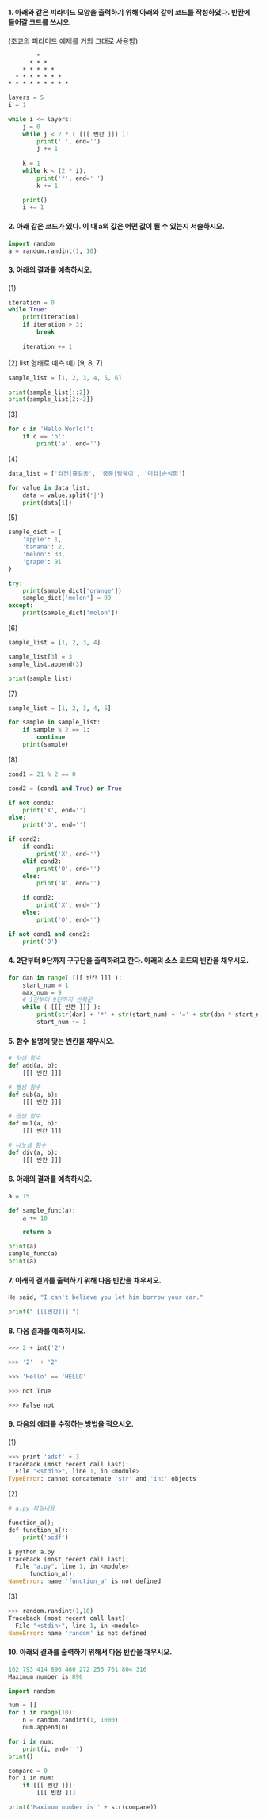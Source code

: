 #### 1. 아래와 같은 피라미드 모양을 출력하기 위해 아래와 같이 코드를 작성하였다. 빈칸에 들어갈 코드를 쓰시오.
(조교의 피라미드 예제를 거의 그대로 사용함)
```
        * 
      * * * 
    * * * * * 
  * * * * * * * 
* * * * * * * * * 
```

```python
layers = 5
i = 1

while i <= layers:
    j = 0
    while j < 2 * ( [[[ 빈칸 ]]] ):
        print(' ', end='')
        j += 1
        
    k = 1
    while k < (2 * i):
        print('*', end=' ')
        k += 1

    print()
    i += 1
```

#### 2. 아래 같은 코드가 있다. 이 때 a의 값은 어떤 값이 될 수 있는지 서술하시오.
```python
import random
a = random.randint(1, 10)
```

#### 3. 아래의 결과를 예측하시오.
(1)
```python
iteration = 0
while True:
    print(iteration)
    if iteration > 3:
        break
   
    iteration += 1
```

(2) list 형태로 예측 예) [9, 8, 7]
```python
sample_list = [1, 2, 3, 4, 5, 6]

print(sample_list[::2])
print(sample_list[2:-2])
```

(3) 
```python
for c in 'Hello World!':
    if c == 'o':
        print('a', end='')
```

(4) 
```python
data_list = ['컴전|홍길동', '중문|탕웨이', '미컴|손석희']

for value in data_list:
    data = value.split('|')
    print(data[1])
```


(5) 
```python
sample_dict = {
    'apple': 1,
    'banana': 2,
    'melon': 33,
    'grape': 91
}

try:
    print(sample_dict['orange'])
    sample_dict['melon'] = 99
except:
    print(sample_dict['melon'])
```

(6)
```python
sample_list = [1, 2, 3, 4]

sample_list[3] = 3
sample_list.append(3)

print(sample_list)
```

(7)
```python
sample_list = [1, 2, 3, 4, 5]

for sample in sample_list:
    if sample % 2 == 1:
        continue
    print(sample)
```

(8)
```python
cond1 = 21 % 2 == 0

cond2 = (cond1 and True) or True

if not cond1:
    print('X', end='')
else:
    print('O', end='')

if cond2:
    if cond1:
        print('X', end='')
    elif cond2:
        print('O', end='')
    else:
        print('N', end='')

    if cond2:
        print('X', end='')
    else:
        print('O', end='')

if not cond1 and cond2:
    print('O')
```


#### 4. 2단부터 9단까지 구구단을 출력하려고 한다. 아래의 소스 코드의 빈칸을 채우시오.
```python
for dan in range( [[[ 빈칸 ]]] ):
    start_num = 1
    max_num = 9
    # 1단부터 9단까지 반복문
    while ( [[[ 빈칸 ]]] ):
        print(str(dan) + '*' + str(start_num) + '=' + str(dan * start_num))
        start_num += 1
```

#### 5. 함수 설명에 맞는 빈칸을 채우시오.
```python
# 덧셈 함수
def add(a, b):
    [[[ 빈칸 ]]]

# 뺄셈 함수
def sub(a, b):
    [[[ 빈칸 ]]]

# 곱셈 함수
def mul(a, b):
    [[[ 빈칸 ]]]

# 나눗셈 함수
def div(a, b):
    [[[ 빈칸 ]]]
```

#### 6. 아래의 결과를 예측하시오.
```python
a = 15

def sample_func(a):
    a += 10

    return a

print(a)
sample_func(a)
print(a)
```

#### 7. 아래의 결과를 출력하기 위해 다음 빈칸을 채우시오.
```python
He said, "I can't believe you let him borrow your car." 
```
```python
print(" [[[빈칸]]] ")
```

#### 8. 다음 결과를 예측하시오.
```python
>>> 2 + int('2') 

>>> '2'  + '2'

>>> 'Hello' == 'HELLO'

>>> not True

>>> False not
```

#### 9. 다음의 에러를 수정하는 방법을 적으시오.
(1)
```python
>>> print 'adsf' + 3
Traceback (most recent call last):
  File "<stdin>", line 1, in <module>
TypeError: cannot concatenate 'str' and 'int' objects 
```
(2)
```python
# a.py 파일내용

function_a();
def function_a():
    print('asdf')

$ python a.py
Traceback (most recent call last):
  File "a.py", line 1, in <module>
      function_a();
NameError: name 'function_a' is not defined
```
(3)
```python
>>> random.randint(1,10)
Traceback (most recent call last):
  File "<stdin>", line 1, in <module>
NameError: name 'random' is not defined
```

#### 10. 아래의 결과를 출력하기 위해서 다음 빈칸을 채우시오.
```python
162 793 414 896 460 272 255 761 804 316 
Maximum number is 896
```
```python
import random

num = []
for i in range(10):
    n = random.randint(1, 1000)
    num.append(n)

for i in num:
    print(i, end=' ')
print()

compare = 0
for i in num:
    if [[[ 빈칸 ]]]:
        [[[ 빈칸 ]]]

print('Maximum number is ' + str(compare))
```

